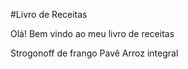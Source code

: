 #Livro de Receitas

Olá! Bem vindo ao meu livro de receitas

Strogonoff de frango
Pavê
Arroz integral
